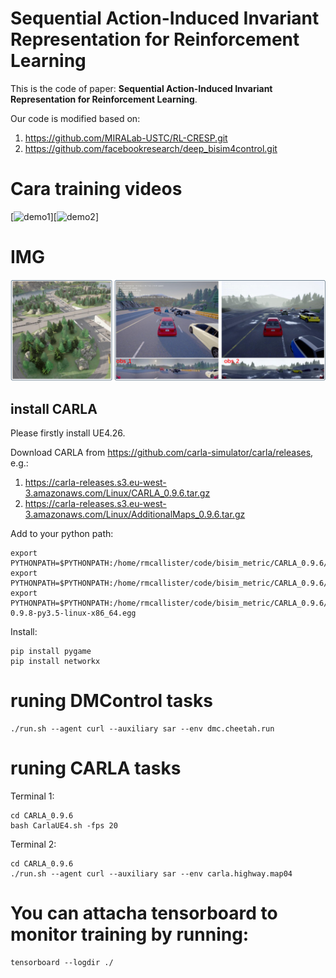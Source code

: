 # Sequential Action-Induced Invariant Representation for Reinforcement Learning


This is the code of paper: **Sequential Action-Induced Invariant Representation for Reinforcement Learning**.

Our code is modified based on: 
1. https://github.com/MIRALab-USTC/RL-CRESP.git 
2. https://github.com/facebookresearch/deep_bisim4control.git 

# Cara training videos
[![demo1](https://github.com/DMU-XMU/SAR/blob/main/videos/demo1.gif)][![demo2](https://github.com/DMU-XMU/SAR/blob/main/videos/demo2.gif)]

# IMG
![Demo img](https://github.com/DMU-XMU/SAR/blob/main/img/carla.png)

## install CARLA
Please firstly install UE4.26.

Download CARLA from https://github.com/carla-simulator/carla/releases, e.g.:
1. https://carla-releases.s3.eu-west-3.amazonaws.com/Linux/CARLA_0.9.6.tar.gz
2. https://carla-releases.s3.eu-west-3.amazonaws.com/Linux/AdditionalMaps_0.9.6.tar.gz

Add to your python path:
```
export PYTHONPATH=$PYTHONPATH:/home/rmcallister/code/bisim_metric/CARLA_0.9.6/PythonAPI
export PYTHONPATH=$PYTHONPATH:/home/rmcallister/code/bisim_metric/CARLA_0.9.6/PythonAPI/carla
export PYTHONPATH=$PYTHONPATH:/home/rmcallister/code/bisim_metric/CARLA_0.9.6/PythonAPI/carla/dist/carla-0.9.8-py3.5-linux-x86_64.egg
```

Install:
```
pip install pygame
pip install networkx
```
# runing DMControl tasks
```
./run.sh --agent curl --auxiliary sar --env dmc.cheetah.run
```

# runing CARLA tasks

Terminal 1:
```
cd CARLA_0.9.6
bash CarlaUE4.sh -fps 20
```

Terminal 2:
```
cd CARLA_0.9.6
./run.sh --agent curl --auxiliary sar --env carla.highway.map04
```

# You can attacha tensorboard to monitor training by running:
```
tensorboard --logdir ./
```
